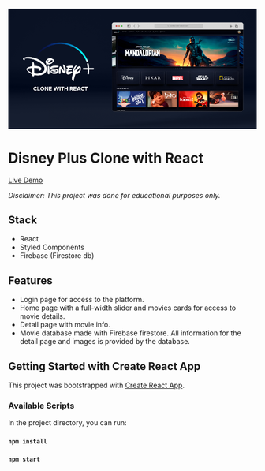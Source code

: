 <a href="https://dp-clone-react03-jg.netlify.app/"><img src="./public/images/Disney_App-Showcase_02_Browser_LOW.png" href="" width="auto" height="auto"></a>

# Disney Plus Clone with React

[Live Demo](https://dp-clone-react03-jg.netlify.app/)

_Disclaimer: This project was done for educational purposes only._

## Stack

- React
- Styled Components
- Firebase (Firestore db)

## Features

- Login page for access to the platform.
- Home page with a full-width slider and movies cards for access to movie details.
- Detail page with movie info.
- Movie database made with Firebase firestore. All information for the detail page and images is provided by the database.

## Getting Started with Create React App

This project was bootstrapped with [Create React App](https://github.com/facebook/create-react-app).

### Available Scripts

In the project directory, you can run:

#### `npm install`

#### `npm start`
